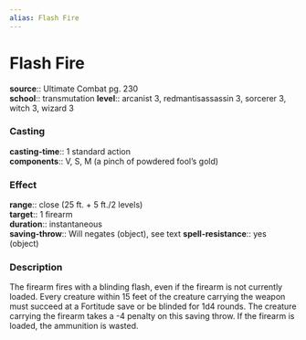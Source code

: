```yaml
---
alias: Flash Fire
---
```


# Flash Fire 

**source**:: Ultimate Combat pg. 230  
**school**:: transmutation
**level**:: arcanist 3, redmantisassassin 3, sorcerer 3, witch 3, wizard 3

### Casting 

**casting-time**:: 1 standard action  
**components**:: V, S, M (a pinch of powdered fool’s gold)

### Effect 

**range**:: close (25 ft. + 5 ft./2 levels)  
**target**:: 1 firearm  
**duration**:: instantaneous  
**saving-throw**:: Will negates (object), see text
**spell-resistance**:: yes (object)

### Description 

The firearm fires with a blinding flash, even if the firearm is not currently loaded. Every creature within 15 feet of the creature carrying the weapon must succeed at a Fortitude save or be blinded for 1d4 rounds. The creature carrying the firearm takes a -4 penalty on this saving throw. If the firearm is loaded, the ammunition is wasted.
